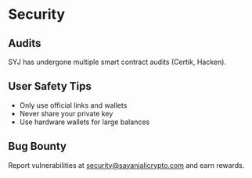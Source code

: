 # Security

## Audits

SYJ has undergone multiple smart contract audits (Certik, Hacken).

## User Safety Tips

- Only use official links and wallets
- Never share your private key
- Use hardware wallets for large balances

## Bug Bounty

Report vulnerabilities at [security@sayanjalicrypto.com](mailto:security@sayanjalicrypto.com) and earn rewards.